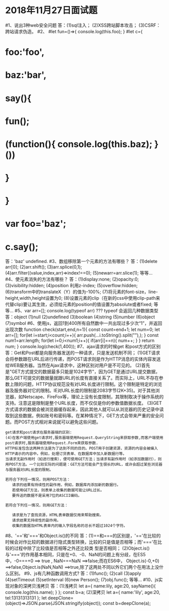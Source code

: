 2018年11月27日面试题
===================
#1、说出3种web安全问题
答：(1)sql注入；
   (2)XSS跨站脚本攻击；
   (3)CSRF：跨站请求伪造。
#2、
#let fun=()=>{ console.log(this.foo); } 
#let c={ 
#        foo:'foo', 
#        baz:'bar', 
#        say(){
#                fun(); 
#                (function(){ console.log(this.baz); }()) 
#          } 
#   } 
#  var foo='baz'; 
#  c.say();
答：'baz' undefined.
#3、数组移除第一个元素的方法有哪些？
答：(1)delete arr[0];
    (2)arr.shift();
    (3)arr.splice(0,1);
    (4)arr.filter((value,index,arr)=>index!==0);
    (5)newarr=arr.slice(1);
    等等...
#4、使元素消失的方法有哪些？
答：(1)display:none;
   (2)opacity:0;
   (3)visibility:hidden;
   (4)position 利用z-index;
   (5)overflow:hidden;
   (6)transform中的translateX（Y）的值为-100%;
   (7)将元素的font-size，line-height,width,height设置为0;
   (8)设置元素的clip（在新的css中使用clip-path来代替clip)要让其生效，必须给元素的position的值设置为absolute或者fixed;
   等等...
#5、var arr=[]; console.log(typeof arr) ??? typeof 会返回几种数据类型
答：object
    (1)null
    (2)undefined
    (3)boolean
    (4)string
    (5)number
    (6)object
    (7)symbol
#6、使用js，返回1到400所有自然数中一共出现过多少次“1”，并返回出现次数
  function check(start,end,n=1){
    const count=end+1;
    let num=0;
    let arr=[];
    for(let i=start;i<count;i++){
      arr.push(...i.toString().split(""),);
    }
    const num1=arr.length;
    for(let i=0;i<num1;i++){
      if(arr[i]==n){
        num++;
      }
    }
    return num;
  }
  console.log(check(1,400));
#7、ajax请求的时候get 和post方式的区别
答：Get和Post都是向服务器发送的一种请求，只是发送机制不同；
    (1)GET请求会将参数跟在URL后进行传递，而POST请求则是作为HTTP消息的实体内容发送给WEB服务器。当然在Ajax请求中，这种区别对用户是不可见的。
    (2)首先是"GET方式提交的数据最多只能是1024字节"，因为GET是通过URL提交数据，那么GET可提交的数据量就跟URL的长度有直接关系了。而实际上，URL不存在参数上限的问题，HTTP协议规范没有对URL长度进行限制。这个限制是特定的浏览器及服务器对它的限制。IE对URL长度的限制是2083字节(2K+35)。对于其他浏览器，如Netscape、FireFox等，理论上没有长度限制，其限制取决于操作系统的支持。注意这是限制是整个URL长度，而不仅仅是你的参数值数据长度。
    (3)GET方式请求的数据会被浏览器缓存起来，因此其他人就可以从浏览器的历史记录中读取到这些数据，例如账号和密码等。在某种情况下，GET方式会带来严重的安全问题。而POST方式相对来说就可以避免这些问题。

    get请求和post请求在服务器端的区别:
    (4)在客户端使用get请求时,服务器端使用Request.QueryString来获取参数,而客户端使用post请求时,服务器端使用Request.Form来获取参数.
    HTTP标准包含这两种方法是为了达到不同的目的。POST用于创建资源，资源的内容会被编入HTTP请示的内容中。例如，处理订货表单、在数据库中加入新数据行等。
    当请求无副作用时（如进行搜索），便可使用GET方法；当请求有副作用时（如添加数据行），则用POST方法。一个比较实际的问题是：GET方法可能会产生很长的URL，或许会超过某些浏览器与服务器对URL长度的限制。

    若符合下列任一情况，则用POST方法：
       请求的结果有持续性的副作用，例如，数据库内添加新的数据行。
       若使用GET方法，则表单上收集的数据可能让URL过长。
       要传送的数据不是采用7位的ASCII编码。

    若符合下列任一情况，则用GET方法：

       请求是为了查找资源，HTML表单数据仅用来帮助搜索。
       请求结果无持续性的副作用。
       收集的数据及HTML表单内的输入字段名称的总长不超过1024个字符。
#8、'=='和'==='和Object.is()的不同
答：(1)==和===的区别是，'=='在比较的时候会对作比较的数据进行隐式类型转换，比较的只是值是否相等；而'==='在比较的过程中除了比较值是否相等之外还比较类      型是否相同；
    (2)Object.is()与'==='的作用基本相同，只是在+0、-0、NaN的问题上有分歧，在ES5中，-0===+0  ==> true , NaN===NaN ==>false;而在ES6中，   Object.is(-0,+0) ==>false,Object.is(NaN,NaN) ==>true,除了这两处不同以外它们两个在用法上没什么区别。
#9、js有几种函数调用方式?
答：(1)func();
   (2)call
   (3)apply
   (4)setTimeout
   (5)setInterval
   (6)new Person();
   (7)obj.func();
   等等...
#10、js实现对象的深拷贝浅拷贝
答：(1)浅拷贝
       let a={
           name:lily,
           age:20,
           sayName(){
               console.log(this.name);
           }
       };
       const b=a;
    (2)深拷贝
     let a={
           name:'lily',
           age:20,
           tel:13131313131
       };
     let deepClone=(object)=>JSON.parse(JSON.stringify(object));
     const b=deepClone(a);